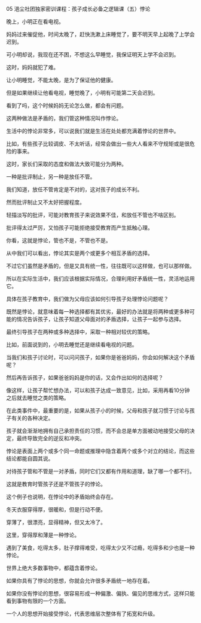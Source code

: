 05 浥尘社团独家密训课程：孩子成长必备之逻辑课（五）悖论





晚上，小明正在看电视。

妈妈过来催促他，时间太晚了，赶快洗漱上床睡觉了，要不明天早上起晚了上学会迟到。

可小明却说，我现在还不困，不想这么早睡觉，我保证明天上学不会迟到。

这时，妈妈就犯了难。

让小明睡觉，不能太晚，是为了保证他的健康。

但是如果继续让他看电视，睡觉晚了，小明有可能第二天会迟到。

看到了吗，这个时候妈妈无论怎么做，都会有问题。

这两种做法是矛盾的，我们管这种情况叫作悖论。



生活中的悖论非常多，可以说我们就是生活在处处都充满着悖论的世界中。

比如，有些孩子比较调皮、不太听话，经常会做出一些大人看来不守规矩或是很危险的事来。

这时，家长们采取的态度和做法大致可能分为两种。

一种是批评制止，另一种是放任不管。



我们知道，放任不管肯定是不对的，这对孩子的成长不利。

然而批评制止又不太好把握程度。

轻描淡写的批评，可能对教育孩子来说效果不佳，和放任不管也不啥区别。

批评得太过严厉，又怕孩子可能拒绝接受教育而产生抵触心理。

你看，这就是悖论，管也不是，不管也不是。



从中我们可以看出，悖论其实是两个或更多个相互矛盾的选择。

不过它们虽然是矛盾的，但是又具有统一性，往往既可以这样做，也可以那样做。

所以在实际生活中，我们应该根据实际情况，合理利用好矛盾统一性，灵活地运用它。



具体在孩子教育中，我们做为父母应该如何引导孩子处理悖论问题呢？

既然是悖论，就意味着每一种选择都有其优劣，最好的办法就是将两种或更多种可能的情况告诉孩子，让孩子知道父母面对的矛盾选择，让孩子一起参与选择。

最终引导孩子在两种或多种选择中，采取一种相对较优的策略。

比如，前面说到的，小明去睡觉还是继续看电视的问题。

当我们和孩子讨论时，可以问问孩子，如果你是爸爸妈妈，你会如何解决这个矛盾呢？

然后再告诉孩子，如果爸爸妈妈是你的话，又会作出如何的选择呢？

像这样，让孩子帮忙想办法，可以和孩子达成一致意见，比如，采用再看10分钟之后就去睡觉之类的策略。



在此类事件中，最重要的是，如果从孩子小的时候，父母和孩子就习惯于讨论与孩子有关的各种决定。

孩子就会渐渐地拥有自己承担责任的习惯，而不会总是单方面被动地接受父母的决定，最终导致完全的逆反和冲突。



悖论是表面上两个或多个同一命题或推理中隐含着两个或多个对立的结论，而这些结论都能自圆其说。

对待孩子管和不管是一对矛盾，同时它们又都有作用和道理，缺了哪一个都不行。

这就是教育时管孩子还是不管孩子的悖论。

这个例子也说明，在悖论中的矛盾始终会存在。



冬天衣服穿得厚，很暖和，但是行动不便。

穿薄了，很漂亮，显得精神，但又太冷了。

这里，穿得厚和薄是一种悖论。

遇到了美食，吃得太多，肚子撑得难受，吃得太少又不过瘾，吃得多和少也是一种悖论。



世界上绝大多数事物中，都蕴含着悖论。

如果你具有了悖论的思想，你就会允许很多矛盾统一地存在着。

如果你没有悖论的思想，很容易形成一种偏激、偏执、偏见的思维方式，这样只能看到事物有限的一个方面。

一个人的思想开始接受悖论，代表思维层次整体有了拓宽和升级。









